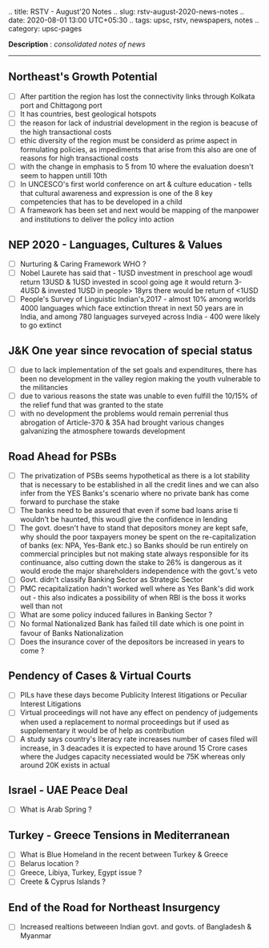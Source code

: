 .. title: RSTV - August'20  Notes
.. slug: rstv-august-2020-news-notes
.. date: 2020-08-01 13:00 UTC+05:30
.. tags: upsc, rstv, newspapers, notes
.. category: upsc-pages

**Description** : *consolidated notes of news*
<!-- TEASER_END -->

***

## Northeast's Growth Potential 
- [ ] After partition the region has lost the connectivity links through Kolkata port and Chittagong port
- [ ] It has countries, best geological hotspots
- [ ] the reason for lack of industrial development in the region is beacuse of the high transactional costs
- [ ] ethic diversity of the region must be considerd as prime aspect in formulating policies, as impediments that arise from this also are one of reasons for high transactional costs
- [ ] with the change in emphasis to 5 from 10 where the evaluation doesn't seem to happen untill 10th
- [ ] In UNCESCO's first world conference on art & culture education - tells that cultural awareness and expression is one of the 8 key competencies that has to be developed in a child
- [ ] A framework has been set and next would be mapping of the manpower and institutions to deliver the policy into action

## NEP 2020 - Languages, Cultures & Values
- [ ] Nurturing & Caring Framework WHO ? 
- [ ] Nobel Laurete has said that - 1USD investment in preschool age woudl return 13USD & 1USD invested in scool going age it would return 3-4USD & invested  1USD in people> 18yrs there would be return of <1USD
- [ ] People's Survey of Linguistic Indian's,2017 -  almost 10% among worlds 4000 languages which face extinction threat in next 50 years are in India, and among 780 languages surveyed across India - 400 were likely to go extinct

## J&K One year since revocation of special status
- [ ] due to lack implementation of the set goals and expenditures, there has been no development in the valley region making the youth vulnerable to the militancies
- [ ] due to various reasons the state was unable to even fulfill the 10/15% of the relief fund that was granted to the state
- [ ] with no development the problems would remain perrenial  thus abrogation of Article-370 & 35A had brought various changes galvanizing the atmosphere towards development

## Road Ahead for PSBs
- [ ] The privatization of PSBs seems hypothetical as there is a lot stability that is necessary to be established in all the credit lines and we can also infer from the YES Banks's scenario where no private bank has come forward to purchase the stake 
- [ ] The banks need to be assured that even if some bad loans arise ti wouldn't be haunted, this woudl give the confidence in lending 
- [ ] The govt. doesn't have to stand that depositors money are kept safe, why should the poor taxpayers money be spent on the re-capitalization of banks (ex: NPA, Yes-Bank etc.) so Banks should be run entirely on commercial principles but not making state always responsible for its continuance, also cutting down the stake to 26% is dangerous as it would erode the major shareholders independence with the govt.'s veto
- [ ] Govt. didn't classify Banking Sector as Strategic Sector 
- [ ] PMC recapitalization hadn't worked well where as Yes Bank's did work out - this also indicates a possibility of when RBI is the boss it works well than not
- [ ] What are some policy induced failures in Banking Sector ? 
- [ ] No formal Nationalized Bank has failed till date which is one point in favour of Banks Nationalization
- [ ] Does the insurance cover of the depositors be increased in years to come ? 

## Pendency of Cases & Virtual Courts
- [ ] PILs have these days become Publicity Interest litigations or Peculiar Interest Litigations
- [ ] Virtual proceedings will not have any effect on pendency of judgements when used a replacement to normal proceedings but if used as supplementary it would be of help as contribution
- [ ] A study says country's literacy rate increases number of cases filed will increase, in 3 deacades it is expected to have around 15 Crore cases where the Judges capacity necessiated would be 75K whereas only around 20K exists in actual

## Israel - UAE Peace Deal
- [ ] What is Arab Spring ? 

## Turkey - Greece Tensions in Mediterranean 
- [ ] What is Blue Homeland in the recent between Turkey & Greece
- [ ] Belarus location ? 
- [ ] Greece, Libiya, Turkey, Egypt issue ? 
- [ ] Creete & Cyprus Islands ?

## End of the Road for Northeast Insurgency 
- [ ] Increased realtions betweeen Indian govt. and govts. of Bangladesh & Myanmar 

